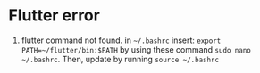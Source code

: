 # Flutter error

1. flutter command not found. in `~/.bashrc` insert: `export PATH=~/flutter/bin:$PATH` by using these command `sudo nano ~/.bashrc`.
Then, update by running `source ~/.bashrc`